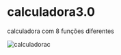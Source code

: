 # calculadora3.0
calculadora com 8 funções diferentes


![calculadorac](https://github.com/Saraiva97/calculadora3.0/assets/93497276/e183feda-7990-4969-a4a6-23c42c1dbb08)
